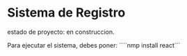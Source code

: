 <h1> Sistema de Registro </h1>

estado de proyecto: en construccion.

Para ejecutar el sistema, debes poner:
´´´´nmp install react´´´

